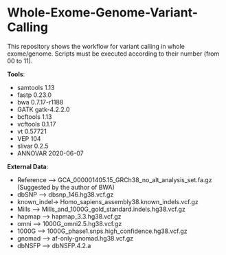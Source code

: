 # Whole-Exome-Genome-Variant-Calling
This repository shows the workflow for variant calling in whole exome/genome. Scripts must be executed according to their number (from 00 to 11). 

**Tools**:
- samtools 1.13 
- fastp 0.23.0
- bwa 0.7.17-r1188
- GATK gatk-4.2.2.0
- bcftools 1.13
- vcftools 0.1.17
- vt 0.57721
- VEP 104
- slivar 0.2.5
- ANNOVAR 2020-06-07

**External Data**:
- Reference --> GCA_000001405.15_GRCh38_no_alt_analysis_set.fa.gz (Suggested by the author of BWA)
- dbSNP     --> dbsnp_146.hg38.vcf.gz
- known_indel-> Homo_sapiens_assembly38.known_indels.vcf.gz
- Mills     --> Mills_and_1000G_gold_standard.indels.hg38.vcf.gz
- hapmap    --> hapmap_3.3.hg38.vcf.gz
- omni      --> 1000G_omni2.5.hg38.vcf.gz
- 1000G     --> 1000G_phase1.snps.high_confidence.hg38.vcf.gz
- gnomad    --> af-only-gnomad.hg38.vcf.gz
- dbNSFP    --> dbNSFP.4.2.a
